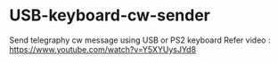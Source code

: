 # USB-keyboard-cw-sender
Send telegraphy cw message using USB or PS2 keyboard
Refer video : https://www.youtube.com/watch?v=Y5XYUysJYd8
